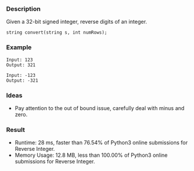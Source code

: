 ﻿### Description
Given a 32-bit signed integer, reverse digits of an integer.

```string convert(string s, int numRows);```

### Example
```
Input: 123
Output: 321
```

```
Input: -123
Output: -321
```
### Ideas
- Pay attention to the out of bound issue, carefully deal with minus and zero.

### Result
- Runtime: 28 ms, faster than 76.54% of Python3 online submissions for Reverse Integer.
- Memory Usage: 12.8 MB, less than 100.00% of Python3 online submissions for Reverse Integer.
